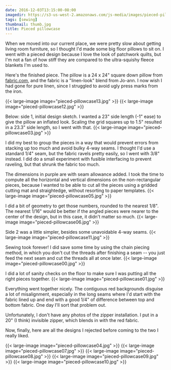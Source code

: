```yaml
---
date: 2016-12-03T13:15:00-08:00
imagedir: https://s3-us-west-2.amazonaws.com/js-media/images/pieced-pillowcase
tags: [sewing]
thumbnail: thumb.jpg
title: Pieced pillowcase
---
```


When we moved into our current place, we were pretty slow about getting living room furniture, so I thought I'd made some big floor pillows to sit on. I went with a pieced design because I love the look of patchwork quilts, but I'm not a fan of how stiff they are compared to the ultra-squishy fleece blankets I'm used to.

Here's the finished piece. The pillow is a 24 x 24" square down pillow from [fabric.com](https://www.fabric.com/), and the fabric is a "linen-look" blend from Jo-ann. I now wish I had gone for pure linen, since I struggled to avoid ugly press marks from the iron.

{{< large-image image="pieced-pillowcase13.jpg" >}}
{{< large-image image="pieced-pillowcase12.jpg" >}}

Below: side 1, initial design sketch. I wanted a 23" side length (-1" ease) to give the pillow an inflated look. Scaling the grid squares up to 1.5" resulted in a 23.3" side length, so I went with that.
{{< large-image image="pieced-pillowcase03.jpg" >}}

I did my best to group the pieces in a way that would prevent errors from stacking up too much and avoid bulky 4-way seams. I thought I'd use a standard 1/4" seam, but the fabric ravels pretty easily, so I went with 3/8" instead. I did do a small experiment with fusible interfacing to prevent raveling, but that shrunk the fabric too much.

The dimensions in purple are with seam allowance added. I took the time to compute all the horizontal and vertical dimensions on the non-rectangular pieces, because I wanted to be able to cut all the pieces using a gridded cutting mat and straightedge, without resorting to paper templates.
{{< large-image image="pieced-pillowcase05.jpg" >}}

I did a bit of geometry to get those numbers, rounded to the nearest 1/8". The nearest 1/16" would be better if the angled pieces were nearer to the center of the design, but in this case, it didn't matter so much.
{{< large-image image="pieced-pillowcase06.jpg" >}}

Side 2 was a little simpler, besides some unavoidable 4-way seams.
{{< large-image image="pieced-pillowcase11.jpg" >}}

Sewing took forever! I did save some time by using the chain piecing method, in which you don't cut the threads after finishing a seam -- you just feed the next seam and cut the threads all at once later.
{{< large-image image="pieced-pillowcase00.jpg" >}}

I did a lot of sanity checks on the floor to make sure I was putting all the right pieces together.
{{< large-image image="pieced-pillowcase01.jpg" >}}

Everything went together nicely. The contiguous red backgrounds disguise a lot of misalignment, especially in the long seams where I'd start with the fabric lined up and end with a good 1/4" of difference between top and bottom fabric. One day I'll sort that problem out.

Unfortunately, I don't have any photos of the zipper installation. I put in a 20" (I think) invisible zipper, which blends in with the red fabric.

Now, finally, here are all the designs I rejected before coming to the two I really liked.

{{< large-image image="pieced-pillowcase04.jpg" >}}
{{< large-image image="pieced-pillowcase07.jpg" >}}
{{< large-image image="pieced-pillowcase08.jpg" >}}
{{< large-image image="pieced-pillowcase09.jpg" >}}
{{< large-image image="pieced-pillowcase10.jpg" >}}
